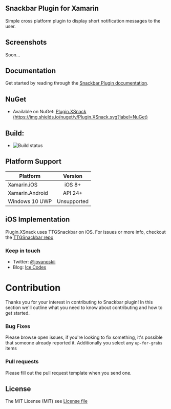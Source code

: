 ## Snackbar Plugin for Xamarin

Simple cross platform plugin to display short notification messages to the user.

## Screenshots
Soon...

## Documentation
Get started by reading through the [Snackbar Plugin documentation](https://github.com/ice-j/Plugin.XSnack/wiki).

## NuGet
* Available on NuGet: [Plugin.XSnack](http://www.nuget.org/packages/Plugin.XSnack) [(https://img.shields.io/nuget/v/Plugin.XSnack.svg?label=NuGet)](https://www.nuget.org/packages/Plugin.XSnack)

## Build: 
* ![Build status](https://icejovanoski.visualstudio.com/_apis/public/build/definitions/d1e75b13-c0ad-473e-a989-861a16ab1ad6/1/badge)

## Platform Support

|Platform|Version|
| ------------------- | :------------------: |
|Xamarin.iOS|iOS 8+|
|Xamarin.Android|API 24+|
|Windows 10 UWP|Unsupported|

## iOS Implementation
Plugin.XSnack uses TTGSnackbar on iOS. For issues or more info, checkout the [TTGSnackbar repo](https://github.com/MarcBruins/TTGSnackbar-Xamarin-iOS)

### Keep in touch
* Twitter: [@jovanoskii](http://twitter.com/jovanoskii)
* Blog: [Ice.Codes](http://ice.codes)

# Contribution

Thanks you for your interest in contributing to Snackbar plugin! In this section we'll outline what you need to know about contributing and how to get started.

### Bug Fixes
Please browse open issues, if you're looking to fix something, it's possible that someone already reported it. Additionally you select any `up-for-grabs` items

### Pull requests
Please fill out the pull request template when you send one.

## License
The MIT License (MIT) see [License file](LICENSE)
